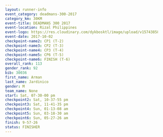 ```yaml
---
layout: runner-info 
event_category: deadmans-300-2017 
category_km: 30KM 
event-title: DEADMANS 300 2017 
event-location: Rizal Philippines 
event-logo: https://res.cloudinary.com/dykbosktl/image/upload/v1574385898/Logo/2017-DM300-Logo_ljecaw.jpg 
event-date: 2017-10-02 
checkpoint-name2: CP1 (T-2) 
checkpoint-name3: CP2 (T-3) 
checkpoint-name4: CP3 (T-4) 
checkpoint-name5: CP6 (T-5) 
checkpoint-name6: FINISH (T-6) 
overall_rank: 113
gender_rank: 92
bib: 30036
first_name: Arman
last_name: Jardinico
gender: M
team_name: None
start: Sat, 07-30-00 pm
checkpoint2: Sat, 10-37-55 pm
checkpoint3: Sat, 11-41-35 pm
checkpoint4: Sun, 01-13-08 am
checkpoint5: Sun, 03-18-30 am
checkpoint6: Sun, 05-27-26 am
finish: 9-57-26
status: FINISHER
---
```


